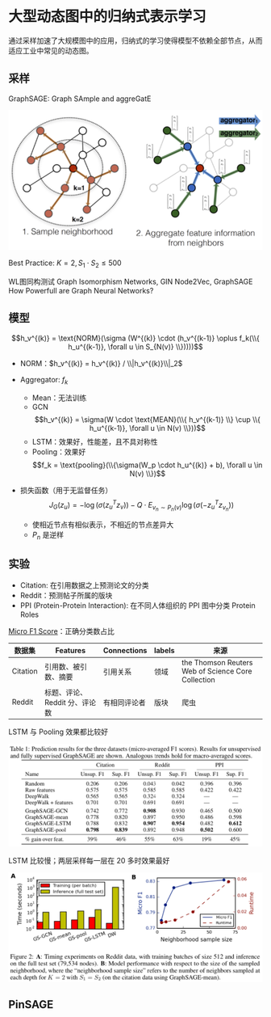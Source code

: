 # 大型动态图中的归纳式表示学习


通过采样加速了大规模图中的应用，归纳式的学习使得模型不依赖全部节点，从而适应工业中常见的动态图。

## 采样


GraphSAGE: Graph SAmple and aggreGatE

![graphSAGE](graphsage.png)

Best Practice: $K=2, S_1 \cdot S_2 \le 500$

WL图同构测试
Graph Isomorphism Networks, GIN
Node2Vec, GraphSAGE
How Powerfull are Graph Neural Networks?

## 模型

$$h_v^{(k)} = \text{NORM}(\sigma (W^{(k)} \cdot (h_v^{(k-1)} \oplus f_k(\\{ h_u^{(k-1)}, \forall u \in S_{N(v)} \\}))))$$

* NORM：$h_v^{(k)} = h_v^{(k)} / \\|h_v^{(k)}\\|_2$


* Aggregator: $f_k$
  * Mean：无法训练
  * GCN $$h_v^{(k)} = \sigma(W \cdot \text{MEAN}(\\{ h_v^{(k-1)} \\} \cup \\{ h_u^{(k-1)}, \forall u \in N(v) \\}))$$
  * LSTM：效果好，性能差，且不具对称性
  * Pooling：效果好 $$f_k = \text{pooling}(\\{\sigma(W_p \cdot h_u^{(k)} + b), \forall u \in N(v) \\})$$


* 损失函数（用于无监督任务） $$J_G(z_u) = -\log(\sigma(z_u^T z_v)) - Q \cdot E_{v_n \sim P_n(v)} \log(\sigma(-z_u^T z_{v_n}))$$
  * 使相近节点有相似表示，不相近的节点差异大
  * $P_n$ 是逆样

## 实验

* Citation: 在引用数据之上预测论文的分类
* Reddit：预测帖子所属的版块
* PPI (Protein-Protein Interaction): 在不同人体组织的 PPI 图中分类 Protein Roles

[Micro F1 Score](/wiki/performance-measure/)：正确分类数占比

| 数据集   | Features                      | Connections  | labels | 来源                                               |
|----------|-------------------------------|--------------|--------|----------------------------------------------------|
| Citation | 引用数、被引数、摘要          | 引用关系     | 领域   | the Thomson Reuters Web of Science Core Collection |
| Reddit   | 标题、评论、Reddit 分、评论数 | 有相同评论者 | 版块   | 爬虫                                               |


LSTM 与 Pooling 效果都比较好

![graphSAGE Results](graphsage-results.png)


LSTM 比较慢；两层采样每一层在 20 多时效果最好

![graphSAGE Performance](graphsage-performance.png)

## PinSAGE
